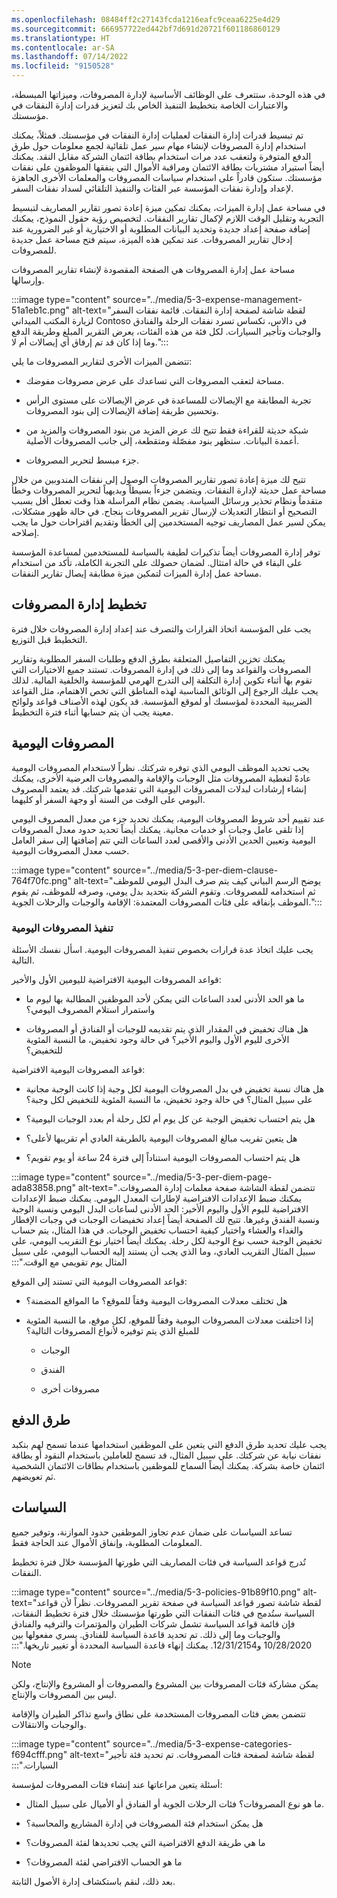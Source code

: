 ```yaml
---
ms.openlocfilehash: 08484ff2c27143fcda1216eafc9ceaa6225e4d29
ms.sourcegitcommit: 666957722ed442bf7d691d20721f601186860129
ms.translationtype: HT
ms.contentlocale: ar-SA
ms.lasthandoff: 07/14/2022
ms.locfileid: "9150528"
---
```

في هذه الوحدة، ستتعرف على الوظائف الأساسية لإدارة المصروفات، وميزاتها المبسطة، والاعتبارات الخاصة بتخطيط التنفيذ الخاص بك لتعزيز قدرات إدارة النفقات في مؤسستك.

تم تبسيط قدرات إدارة النفقات لعمليات إدارة النفقات في مؤسستك. فمثلاً، يمكنك استخدام إدارة المصروفات لإنشاء مهام سير عمل تلقائية لجمع معلومات حول طرق الدفع المتوفرة ولتعقب عدد مرات استخدام بطاقة ائتمان الشركة مقابل النقد. يمكنك أيضاً استيراد مشتريات بطاقة الائتمان ومراقبة الأموال التي ينفقها الموظفون على نفقات مؤسستك. ستكون قادراً على استخدام سياسات المصروفات والمعلمات الأخرى الجاهزة لإعداد وإدارة نفقات المؤسسة عبر الفئات والتنفيذ التلقائي لسداد نفقات السفر.

في مساحة عمل إدارة الميزات، يمكنك تمكين ميزة إعادة تصور تقارير المصاريف لتبسيط التجربة وتقليل الوقت اللازم لإكمال تقارير النفقات. لتخصيص رؤية حقول النموذج، يمكنك إضافة صفحة إعداد جديدة وتحديد البيانات المطلوبة أو الاختيارية أو غير الضرورية عند إدخال تقارير المصروفات. عند تمكين هذه الميزة، سيتم فتح مساحة عمل جديدة للمصروفات.

مساحة عمل إدارة المصروفات هي الصفحة المقصودة لإنشاء تقارير المصروفات وإرسالها.

:::image type="content" source="../media/5-3-expense-management-51a1eb1c.png" alt-text="لقطة شاشة لصفحة إدارة النفقات. قائمة نفقات السفر لزيارة المكتب الميداني Contoso في دالاس، تكساس تسرد نفقات الرحلة والفنادق والوجبات وتأجير السيارات. لكل فئة من هذه الفئات، يعرض التقرير المبلغ وطريقة الدفع وما إذا كان قد تم إرفاق أي إيصالات أم لا.":::

تتضمن الميزات الأخرى لتقارير المصروفات ما يلي:

- مساحة لتعقب المصروفات التي تساعدك على عرض مصروفات مفوضك.

- تجربة المطابقة مع الإيصالات للمساعدة في عرض الإيصالات على مستوى الرأس وتحسين طريقة إضافة الإيصالات إلى بنود المصروفات.

- شبكة حديثة للقراءة فقط تتيح لك عرض المزيد من بنود المصروفات والمزيد من أعمدة البيانات. ستظهر بنود مفصّلة ومتقطعة، إلى جانب المصروفات الأصلية.

- جزء مبسط لتحرير المصروفات.

تتيح لك ميزة إعادة تصور تقارير المصروفات الوصول إلى نفقات المندوبين من خلال مساحة عمل حديثة لإدارة النفقات. ويتضمن جزءاً بسيطاً وبديهياً لتحرير المصروفات وخطأ متقدماً ونظام تحذير ورسائل السياسة. يضمن نظام المراسلة هذا وقت تعطل أقل بسبب التصحيح أو انتظار التعديلات لإرسال تقرير المصروفات بنجاح. في حالة ظهور مشكلات، يمكن لسير عمل المصاريف توجيه المستخدمين إلى الخطأ وتقديم اقتراحات حول ما يجب إصلاحه.

توفر إدارة المصروفات أيضاً تذكيرات لطيفة بالسياسة للمستخدمين لمساعدة المؤسسة على البقاء في حالة امتثال. لضمان حصولك على التجربة الكاملة، تأكد من استخدام مساحة عمل إدارة الميزات لتمكين ميزة مطابقة إيصال تقارير النفقات.

## <a name="plan-expense-management"></a>تخطيط إدارة المصروفات

يجب على المؤسسة اتخاذ القرارات والتصرف عند إعداد إدارة المصروفات خلال فترة التخطيط قبل التوزيع.

يمكنك تخزين التفاصيل المتعلقة بطرق الدفع وطلبات السفر المطلوبة وتقارير المصروفات والقواعد وما إلى ذلك في إدارة المصروفات. تستند جميع الاختيارات التي تقوم بها أثناء تكوين إدارة التكلفة إلى التدرج الهرمي للمؤسسة والخلفية المالية. لذلك يجب عليك الرجوع إلى الوثائق المناسبة لهذه المناطق التي تخص الاهتمام، مثل القواعد الضريبية المحددة لمؤسسك أو لموقع المؤسسة. قد يكون لهذه الأصناف قواعد ولوائح معينة يجب أن يتم حسابها أثناء فترة التخطيط.

## <a name="per-diems"></a>المصروفات اليومية

يجب تحديد الموظف اليومي الذي توفره شركتك. نظراً لاستخدام المصروفات اليومية عادةً لتغطية المصروفات مثل الوجبات والإقامة والمصروفات العرضية الأخرى، يمكنك إنشاء إرشادات لبدلات المصروفات اليومية التي تقدمها شركتك. قد يعتمد المصروف اليومي على الوقت من السنة أو وجهة السفر أو كليهما.

عند تقييم أحد شروط المصروفات اليومية، يمكنك تحديد جزء من معدل المصروف اليومي إذا تلقى عامل وجبات أو خدمات مجانية. يمكنك أيضاً تحديد حدود معدل المصروفات اليومية وتعيين الحدين الأدنى والأقصى لعدد الساعات التي تتم إضافتها إلى سفر العامل حسب معدل المصروفات اليومية.

:::image type="content" source="../media/5-3-per-diem-clause-764f70fc.png" alt-text="يوضح الرسم البياني كيف يتم صرف البدل اليومي للموظف ثم استخدامه للمصروفات. وتقوم الشركة بتحديد بدل يومي، وصرفه للموظف، ثم يقوم الموظف بإنفاقه على فئات المصروفات المعتمدة: الإقامة والوجبات والرحلات الجوية.":::


### <a name="implement-per-diems"></a>تنفيذ المصروفات اليومية

يجب عليك اتخاذ عدة قرارات بخصوص تنفيذ المصروفات اليومية. اسأل نفسك الأسئلة التالية.

قواعد المصروفات اليومية الافتراضية لليومين الأول والأخير:

- ما هو الحد الأدنى لعدد الساعات التي يمكن لأحد الموظفين المطالبة بها ليوم ما واستمرار استلام المصروف اليومي؟

- هل هناك تخفيض في المقدار الذي يتم تقديمه للوجبات أو الفنادق أو المصروفات الأخرى لليوم الأول واليوم الأخير؟ في حالة وجود تخفيض، ما النسبة المئوية للتخفيض؟

قواعد المصروفات اليومية الافتراضية:

- هل هناك نسبة تخفيض في بدل المصروفات اليومية لكل وجبة إذا كانت الوجبة مجانية على سبيل المثال؟ في حالة وجود تخفيض، ما النسبة المئوية للتخفيض لكل وجبة؟

- هل يتم احتساب تخفيض الوجبة عن كل يوم أم لكل رحلة أم بعدد الوجبات اليومية؟

- هل يتعين تقريب مبالغ المصروفات اليومية بالطريقة العادي أم تقريبها لأعلى؟

- هل يتم احتساب المصروفات اليومية استناداً إلى فترة 24 ساعة أو يوم تقويم؟

:::image type="content" source="../media/5-3-per-diem-page-ada83858.png" alt-text="تتضمن لقطة الشاشة صفحة معلمات إدارة المصروفات. يمكنك ضبط الإعدادات الافتراضية لإطارات المعدل اليومي. يمكنك ضبط الإعدادات الافتراضية لليوم الأول واليوم الأخير: الحد الأدنى لساعات البدل اليومي ونسبة الوجبة ونسبة الفندق وغيرها. ‏‫تتيح لك الصفحة أيضاً إعداد تخفيضات الوجبات في وجبات الإفطار والغداء والعشاء واختيار كيفية احتساب تخفيض الوجبات. في هذا المثال، يتم حساب تخفيض الوجبة حسب نوع الوجبة لكل رحلة. ‏‫يمكنك أيضاً اختيار نوع التقريب اليومي، على سبيل المثال التقريب العادي، وما الذي يجب أن يستند إليه الحساب اليومي، على سبيل المثال يوم تقويمي مع الوقت.":::


قواعد المصروفات اليومية التي تستند إلى الموقع:

- هل تختلف معدلات المصروفات اليومية وفقاً للموقع؟ ما المواقع المضمنة؟

- إذا اختلفت معدلات المصروفات اليومية وفقاً للموقع، لكل موقع، ما النسبة المئوية للمبلغ الذي يتم توفيره لأنواع المصروفات التالية؟

    - الوجبات

    - الفندق

    - مصروفات أخرى

## <a name="payment-methods"></a>طرق الدفع

يجب عليك تحديد طرق الدفع التي يتعين على الموظفين استخدامها عندما تسمح لهم بتكبد نفقات نيابة عن شركتك. علي سبيل المثال، قد تسمح للعاملين باستخدام النقود أو بطاقة ائتمان خاصة بشركة. يمكنك أيضاً السماح للموظفين باستخدام بطاقات الائتمان الشخصية ثم تعويضهم.

## <a name="policies"></a>السياسات

تساعد السياسات على ضمان عدم تجاوز الموظفين حدود الموازنة، وتوفير جميع المعلومات المطلوبة، وإنفاق الأموال عند الحاجة فقط. 

تُدرج قواعد السياسة في فئات المصاريف التي طورتها المؤسسة خلال فترة تخطيط النفقات.

:::image type="content" source="../media/5-3-policies-91b89f10.png" alt-text="لقطة شاشة تصور قواعد السياسة في صفحة تقرير المصروفات. ‏‫نظراً لأن قواعد السياسة ستُدمج في فئات النفقات التي طورتها مؤسستك خلال فترة تخطيط النفقات، فإن قائمة قواعد السياسة تشمل شركات الطيران والمؤتمرات والترفيه والفنادق والوجبات وما إلى ذلك. ‏‫تم تحديد قاعدة السياسة للفنادق. يسري مفعولها بين 10/28/2020 و12/31/2154. ‏‫يمكنك إنهاء قاعدة السياسة المحددة أو تغيير تاريخها.":::

> [!NOTE]
> يمكن مشاركة فئات المصروفات بين المشروع والمصروفات أو المشروع والإنتاج، ولكن ليس بين المصروفات والإنتاج.

تتضمن بعض فئات المصروفات المستخدمة على نطاق واسع تذاكر الطيران والإقامة والوجبات والانتقالات.

:::image type="content" source="../media/5-3-expense-categories-f694cfff.png" alt-text="‬‏‫لقطة شاشة لصفحة فئات المصروفات. تم تحديد فئة تأجير السيارات.":::

أسئلة يتعين مراعاتها عند إنشاء فئات المصروفات لمؤسسة:

- ما هو نوع المصروفات؟ فئات الرحلات الجوية أو الفنادق أو الأميال على سبيل المثال.

- هل يمكن استخدام فئة المصروفات في إدارة المشاريع والمحاسبة؟

- ما هي طريقة الدفع الافتراضية التي يجب تحديدها لفئة المصروفات؟

- ما هو الحساب الافتراضي لفئة المصروفات؟

بعد ذلك، لنقم باستكشاف إدارة الأصول الثابتة.
